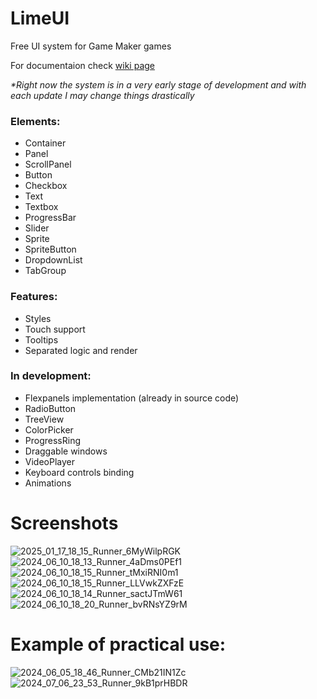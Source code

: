 # LimeUI
Free UI system for Game Maker games

For documentaion check [wiki page](https://github.com/Limekys/LimeUI/wiki)

_*Right now the system is in a very early stage of development and with each update I may change things drastically_

### Elements:
- Container
- Panel
- ScrollPanel
- Button
- Checkbox
- Text
- Textbox
- ProgressBar
- Slider
- Sprite
- SpriteButton
- DropdownList
- TabGroup

### Features:
- Styles
- Touch support
- Tooltips
- Separated logic and render

### In development:
- Flexpanels implementation (already in source code)
- RadioButton
- TreeView
- ColorPicker
- ProgressRing
- Draggable windows
- VideoPlayer
- Keyboard controls binding
- Animations

# Screenshots
![2025_01_17_18_15_Runner_6MyWilpRGK](https://github.com/user-attachments/assets/71de4a67-57e9-4891-b797-b9a0914cd027)
![2024_06_10_18_13_Runner_4aDms0PEf1](https://github.com/Limekys/LimeUI/assets/58959645/4dd2b6d6-d591-47cf-a0ab-a030b5569e92)
![2024_06_10_18_15_Runner_tMxiRNI0m1](https://github.com/Limekys/LimeUI/assets/58959645/6e65210c-549b-4e5e-b1e4-2d7276fa8982)
![2024_06_10_18_15_Runner_LLVwkZXFzE](https://github.com/Limekys/LimeUI/assets/58959645/a25923cb-c01d-4fb0-9f57-b0d27881d1e3)
![2024_06_10_18_14_Runner_sactJTmW61](https://github.com/Limekys/LimeUI/assets/58959645/fb7308e7-850d-41df-a3d7-037f2fd45653)
![2024_06_10_18_20_Runner_bvRNsYZ9rM](https://github.com/Limekys/LimeUI/assets/58959645/560d8d17-f088-4ded-99df-f6798940bc0b)

# Example of practical use:
![2024_06_05_18_46_Runner_CMb21IN1Zc](https://github.com/Limekys/LimeUI/assets/58959645/819f2999-4040-41a5-aa86-d43d8c5a2f58)
![2024_07_06_23_53_Runner_9kB1prHBDR](https://github.com/Limekys/LimeUI/assets/58959645/d160a519-a463-4198-8404-fe037fd558dc)
